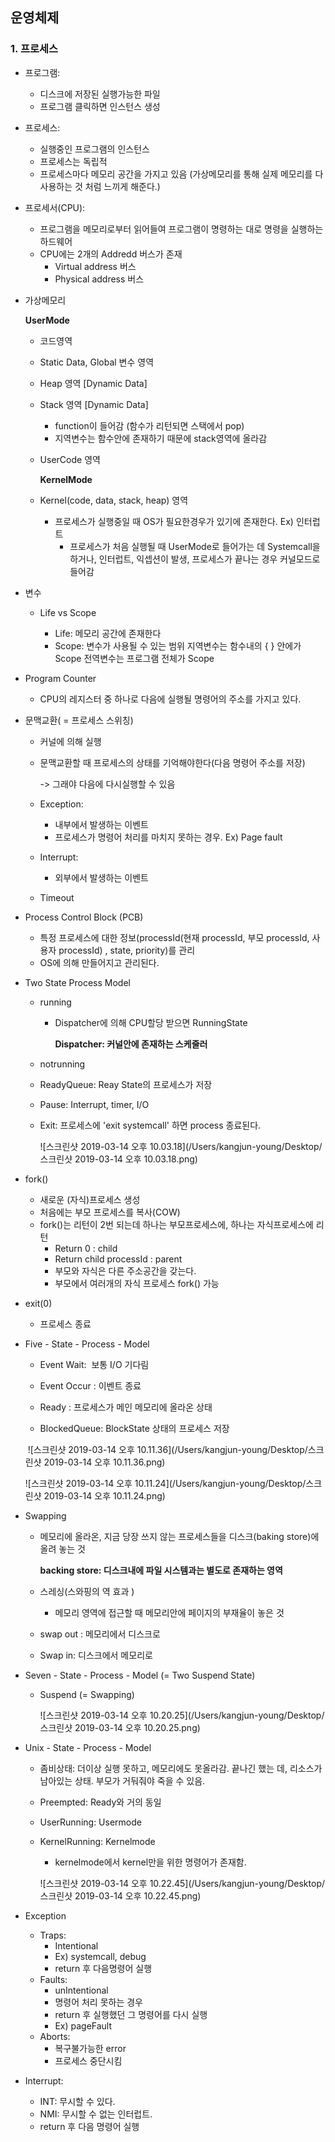 ## 운영체제

### 1. 프로세스

- 프로그램: 

  - 디스크에 저장된 실행가능한 파일
  - 프로그램 클릭하면 인스턴스 생성

- 프로세스: 

  - 실행중인 프로그램의 인스턴스
  - 프로세스는 독립적
  - 프로세스마다 메모리 공간을 가지고 있음
    (가상메모리를 통해 실제 메모리를 다 사용하는 것 처럼 느끼게 해준다.)

- 프로세서(CPU): 

  - 프로그램을 메모리로부터 읽어들여 프로그램이 명령하는 대로 명령을 실행하는 하드웨어
  - CPU에는 2개의 Addredd 버스가 존재
    - Virtual address 버스
    - Physical address 버스

- 가상메모리

  **UserMode**

  - 코드영역

  - Static Data, Global 변수 영역

  - Heap 영역 [Dynamic Data]

  - Stack 영역 [Dynamic Data]

    - function이 들어감 (함수가 리턴되면 스택에서 pop)
    - 지역변수는 함수안에 존재하기 때문에 stack영역에 올라감 

  - UserCode 영역

    **KernelMode**

  - Kernel(code, data, stack, heap) 영역

    - 프로세스가 실행중일 때 OS가 필요한경우가 있기에 존재한다. 
      Ex) 인터럽트
      - 프로세스가 처음 실행될 때 UserMode로 들어가는 데 Systemcall을 하거나, 인터럽트, 익셉션이 발생, 프로세스가 끝나는 경우 커널모드로 들어감

- 변수

  - Life vs Scope

    - Life: 메모리 공간에 존재한다
    - Scope: 변수가 사용될 수 있는 범위
      지역변수는 함수내의 { } 안에가 Scope
      전역변수는 프로그램 전체가 Scope

- Program Counter

  - CPU의 레지스터 중 하나로 다음에 실행될 명령어의 주소를 가지고 있다.

- 문맥교환( = 프로세스 스위칭) 

  - 커널에 의해 실행

  - 문맥교환할 때 프로세스의 상태를 기억해야한다(다음 명령어 주소를 저장)

    -> 그래야 다음에 다시실행할 수 있음

  - Exception: 

    - 내부에서 발생하는 이벤트
    - 프로세스가 명령어 처리를 마치지 못하는 경우. Ex) Page fault 

  - Interrupt:  

    - 외부에서 발생하는 이벤트

  - Timeout

- Process Control Block (PCB)

  - 특정 프로세스에 대한 정보(processId(현재 processId, 부모 processId, 사용자 processId) , state, priority)를 
    관리
  - OS에 의해 만들어지고 관리된다.

- Two State Process Model

  - running 

    - Dispatcher에 의해 CPU할당 받으면 RunningState

      **Dispatcher: 커널안에 존재하는 스케줄러**

  - notrunning

  - ReadyQueue: Reay State의 프로세스가 저장

  - Pause: Interrupt, timer, I/O

  - Exit: 프로세스에 'exit systemcall' 하면 process 종료된다. 

    ![스크린샷 2019-03-14 오후 10.03.18](/Users/kangjun-young/Desktop/스크린샷 2019-03-14 오후 10.03.18.png)

- fork()

  - 새로운 (자식)프로세스 생성
  - 처음에는 부모 프로세스를 복사(COW)
  - fork()는 리턴이 2번 되는데 하나는 부모프로세스에, 하나는 자식프로세스에 리턴
    - Return 0 : child
    - Return child processId : parent
    - 부모와 자식은 다른 주소공간을 갖는다.
    - 부모에서 여러개의 자식 프로세스 fork() 가능

- exit(0)

  - 프로세스 종료

- Five - State - Process - Model

  - Event Wait:  보통 I/O 기다림

  - Event Occur : 이벤트 종료

  - Ready : 프로세스가 메인 메모리에 올라온 상태

  - BlockedQueue: BlockState 상태의 프로세스 저장


  ​	![스크린샷 2019-03-14 오후 10.11.36](/Users/kangjun-young/Desktop/스크린샷 2019-03-14 오후 10.11.36.png)

  ![스크린샷 2019-03-14 오후 10.11.24](/Users/kangjun-young/Desktop/스크린샷 2019-03-14 오후 10.11.24.png)

- Swapping

  - 메모리에 올라온, 지금 당장 쓰지 않는 프로세스들을 디스크(baking store)에 올려 놓는 것

    **backing store: 디스크내에 파일 시스템과는 별도로 존재하는 영역**

  - 스레싱(스와핑의 역 효과 )

    - 메모리 영역에 접근할 때 메모리안에 페이지의 부재율이 놓은 것

  - swap out : 메모리에서 디스크로

  - Swap in: 디스크에서 메모리로



- Seven - State - Process - Model (= Two Suspend State)

  - Suspend (= Swapping)

    ![스크린샷 2019-03-14 오후 10.20.25](/Users/kangjun-young/Desktop/스크린샷 2019-03-14 오후 10.20.25.png)

- Unix - State - Process - Model

  - 좀비상태: 더이상 실행 못하고, 메모리에도 못올라감.
    끝나긴 했는 데, 리소스가 남아있는 상태.
    부모가 거둬줘야 죽을 수 있음.

  - Preempted: Ready와 거의 동일

  - UserRunning: Usermode

  - KernelRunning: Kernelmode

    - kernelmode에서 kernel만을 위한 명령어가 존재함.

    ![스크린샷 2019-03-14 오후 10.22.45](/Users/kangjun-young/Desktop/스크린샷 2019-03-14 오후 10.22.45.png)



- Exception
  - Traps: 
    - Intentional
    - Ex) systemcall, debug
    - return 후 다음명령어 실행
  - Faults:
    - unIntentional
    - 명령어 처리 못하는 경우
    - return 후 실행했던 그 명령어를 다시 실행
    - Ex) pageFault
  - Aborts: 
    - 복구불가능한 error 
    - 프로세스 중단시킴
- Interrupt:
  - INT: 무시할 수 있다.
  - NMI: 무시할 수 없는 인터럽트.
  - return 후 다음 명령어 실행